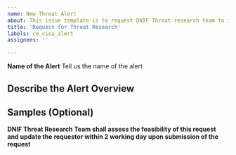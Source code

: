```yaml
---
name: New Threat Alert
about: This issue template is to request DNIF Threat research team to investigate a certain Threat for research purposes. Requestor may give us the reference to Threat alerts of their interest i.e. Alerts published by well known sources such as US-Cert.in CISA etc.
title: 'Request for Threat Research'
labels: ce_cisa_alert
assignees: ''

---
```


**Name of the Alert**
Tell us the name of the alert 


**Describe the Alert**
Overview 
- 

**Samples** (Optional)
-

**DNIF Threat Research Team shall assess the feasibility of this request and update the requestor within 2 working day upon submission of the request**
